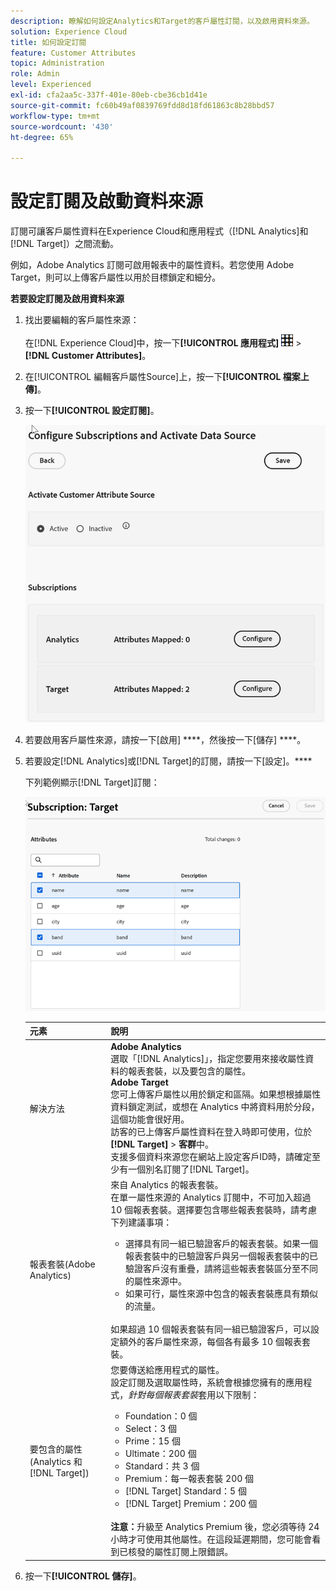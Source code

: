 ```yaml
---
description: 瞭解如何設定Analytics和Target的客戶屬性訂閱，以及啟用資料來源。
solution: Experience Cloud
title: 如何設定訂閱
feature: Customer Attributes
topic: Administration
role: Admin
level: Experienced
exl-id: cfa2aa5c-337f-401e-80eb-cbe36cb1d41e
source-git-commit: fc60b49af0839769fdd8d18fd61863c8b28bbd57
workflow-type: tm+mt
source-wordcount: '430'
ht-degree: 65%

---
```


# 設定訂閱及啟動資料來源

訂閱可讓客戶屬性資料在Experience Cloud和應用程式（[!DNL Analytics]和[!DNL Target]）之間流動。

例如，Adobe Analytics 訂閱可啟用報表中的屬性資料。若您使用 Adobe Target，則可以上傳客戶屬性以用於目標鎖定和細分。

**若要設定訂閱及啟用資料來源**

1. 找出要編輯的客戶屬性來源：

   在[!DNL Experience Cloud]中，按一下&#x200B;**[!UICONTROL 應用程式]** ![功能表](assets/menu-icon.png) > **[!DNL Customer Attributes]**。

1. 在[!UICONTROL 編輯客戶屬性Source]上，按一下&#x200B;**[!UICONTROL 檔案上傳]**。

1. 按一下&#x200B;**[!UICONTROL 設定訂閱]**。

   ![在 Experience Cloud 中設定訂閱](assets/configure-subscriptions.png)

1. 若要啟用客戶屬性來源，請按一下[啟用] ****，然後按一下[儲存] ****。

1. 若要設定[!DNL Analytics]或[!DNL Target]的訂閱，請按一下[設定]。****

   下列範例顯示[!DNL Target]訂閱：

   ![步驟結果](assets/subscription-target.png)

   | 元素 | 說明 |
   |--- |--- |
   | 解決方法 | **Adobe Analytics**<br>&#x200B;選取「[!DNL Analytics]」，指定您要用來接收屬性資料的報表套裝，以及要包含的屬性。<br>**Adobe Target**<br>&#x200B;您可上傳客戶屬性以用於鎖定和區隔。如果想根據屬性資料鎖定測試，或想在 Analytics 中將資料用於分段，這個功能會很好用。<br>訪客的已上傳客戶屬性資料在登入時即可使用，位於 **[!DNL Target]** > **客群**&#x200B;中。<br>支援多個資料來源您在網站上設定客戶ID時，請確定至少有一個別名訂閱了[!DNL Target]。 |
   | 報表套裝(Adobe Analytics) | 來自 Analytics 的報表套裝。<br>在單一屬性來源的 Analytics 訂閱中，不可加入超過 10 個報表套裝。選擇要包含哪些報表套裝時，請考慮下列建議事項：<ul><li>選擇具有同一組已驗證客戶的報表套裝。如果一個報表套裝中的已驗證客戶與另一個報表套裝中的已驗證客戶沒有重疊，請將這些報表套裝區分至不同的屬性來源中。</li><li>如果可行，屬性來源中包含的報表套裝應具有類似的流量。</li></ul><br>如果超過 10 個報表套裝有同一組已驗證客戶，可以設定額外的客戶屬性來源，每個各有最多 10 個報表套裝。 |
   | 要包含的屬性 (Analytics 和 [!DNL Target]) | 您要傳送給應用程式的屬性。 <br>設定訂閱及選取屬性時，系統會根據您擁有的應用程式，_針對每個報表套裝_&#x200B;套用以下限制：<ul><li>Foundation：0 個</li><li>Select：3 個</li><li>Prime：15 個</li><li>Ultimate：200 個</li><li>Standard：共 3 個</li><li>Premium：每一報表套裝 200 個</li><li>[!DNL Target] Standard：5 個</li><li>[!DNL Target] Premium：200 個</li></ul><br>**注意：**&#x200B;升級至 Analytics Premium 後，您必須等待 24 小時才可使用其他屬性。在這段延遲期間，您可能會看到已核發的屬性訂閱上限錯誤。 |

1. 按一下&#x200B;**[!UICONTROL 儲存]**。
